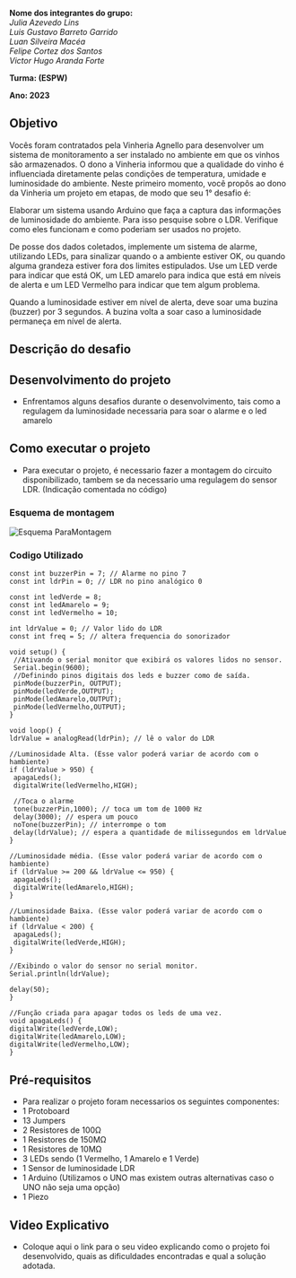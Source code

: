 
**Nome dos integrantes do grupo:** </br>
*Julia Azevedo Lins* </br>
*Luis Gustavo Barreto Garrido* </br>
*Luan Silveira Macéa* </br>
*Felipe Cortez dos Santos* </br>
*Victor Hugo Aranda Forte* </br>

**Turma: (ESPW)**

**Ano: 2023**

## Objetivo
Vocês foram contratados pela Vinheria Agnello para desenvolver um sistema de monitoramento a ser instalado no ambiente em que os vinhos são armazenados. O dono a Vinheria informou que a qualidade do vinho é influenciada diretamente pelas condições de temperatura, umidade e luminosidade do ambiente. Neste primeiro momento, você propôs ao dono da Vinheria um projeto em etapas, de modo que seu 1° desafio é:

Elaborar um sistema usando Arduino que faça a captura das informações de luminosidade do ambiente.  Para isso pesquise sobre o LDR. Verifique como eles funcionam e como poderiam ser usados no projeto.

De posse dos dados coletados, implemente um sistema de alarme, utilizando LEDs, para sinalizar quando o a ambiente estiver OK, ou quando alguma grandeza estiver fora dos limites estipulados.  Use um LED verde para indicar que está OK, um LED amarelo para indica que está em níveis de alerta e um LED Vermelho para indicar que tem algum problema.

Quando a luminosidade estiver em nível de alerta, deve soar uma buzina (buzzer) por 3 segundos. A buzina volta a soar caso a luminosidade permaneça em nível de alerta.

## Descrição do desafio

## Desenvolvimento do projeto
   - Enfrentamos alguns desafios durante o desenvolvimento, tais como a regulagem da luminosidade necessaria para soar o alarme e o led amarelo </br>



## Como executar o projeto
   - Para executar o projeto, é necessario fazer a montagem do circuito disponibilizado, tambem se da necessario uma regulagem do sensor LDR. (Indicação comentada no código) </br>
   ### Esquema de montagem ###
   ![Esquema ParaMontagem](https://user-images.githubusercontent.com/84590776/229381209-e5e0be78-a5d5-4af2-9df3-c0ce90854cfc.png)
    
   ### Codigo Utilizado ###
   ```
   const int buzzerPin = 7; // Alarme no pino 7
const int ldrPin = 0; // LDR no pino analógico 0

const int ledVerde = 8;
const int ledAmarelo = 9;
const int ledVermelho = 10;

int ldrValue = 0; // Valor lido do LDR
const int freq = 5; // altera frequencia do sonorizador

void setup() {
    //Ativando o serial monitor que exibirá os valores lidos no sensor.
    Serial.begin(9600);
    //Definindo pinos digitais dos leds e buzzer como de saída.
    pinMode(buzzerPin, OUTPUT);
    pinMode(ledVerde,OUTPUT);
    pinMode(ledAmarelo,OUTPUT);
    pinMode(ledVermelho,OUTPUT);
}

void loop() {
ldrValue = analogRead(ldrPin); // lê o valor do LDR
 
  //Luminosidade Alta. (Esse valor poderá variar de acordo com o hambiente)
  if (ldrValue > 950) {
    apagaLeds();
    digitalWrite(ledVermelho,HIGH);
    
    //Toca o alarme
    tone(buzzerPin,1000); // toca um tom de 1000 Hz
    delay(3000); // espera um pouco
    noTone(buzzerPin); // interrompe o tom
    delay(ldrValue); // espera a quantidade de milissegundos em ldrValue
  }
   
  //Luminosidade média. (Esse valor poderá variar de acordo com o hambiente)
  if (ldrValue >= 200 && ldrValue <= 950) {
    apagaLeds();
    digitalWrite(ledAmarelo,HIGH);
  }
   
  //Luminosidade Baixa. (Esse valor poderá variar de acordo com o hambiente)
  if (ldrValue < 200) {
    apagaLeds();
    digitalWrite(ledVerde,HIGH);
  }
   
  //Exibindo o valor do sensor no serial monitor.
  Serial.println(ldrValue);
  
  delay(50); 
}

//Função criada para apagar todos os leds de uma vez.
void apagaLeds() {
  digitalWrite(ledVerde,LOW);
  digitalWrite(ledAmarelo,LOW);
  digitalWrite(ledVermelho,LOW);
} 
   ```
    
    
   
   
## Pré-requisitos
   - Para realizar o projeto foram necessarios os seguintes componentes:
   - 1 Protoboard
   - 13 Jumpers 
   - 2 Resistores de 100Ω
   - 1 Resistores de 150MΩ
   - 1 Resistores de 10MΩ
   - 3 LEDs sendo (1 Vermelho, 1 Amarelo e 1 Verde)
   - 1 Sensor de luminosidade LDR
   - 1 Arduino (Utilizamos o UNO mas existem outras alternativas caso o UNO não seja uma opção)
   - 1 Piezo

## Video Explicativo
   - Coloque aqui o link para o seu video explicando como o projeto foi desenvolvido, quais as dificuldades encontradas e qual a solução adotada.
